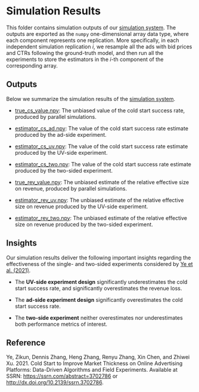 # Simulation Results

This folder contains simulation outputs of our [simulation system](https://github.com/zikunye2/cold_start_to_improve_market_thickness_simulation/blob/main/cold_start_simulation.ipynb). The outputs are exported as the ``numpy`` one-dimensional array data type, where each component represents one replication. More specifically, in each independent simulation replication *i*, we resample all the ads with bid prices and CTRs following the ground-truth model, and then run all the experiments to store the estimators in the *i*-th component of the corresponding array.


## Outputs

Below we summarize the simulation results of the [simulation system](https://github.com/zikunye2/cold_start_to_improve_market_thickness_simulation/blob/main/cold_start_simulation.ipynb).

* [true_cs_value.npy](https://github.com/zikunye2/cold_start_to_improve_market_thickness_simulation/tree/main/simulation_output/true_cs_value.npy): The unbiased value of the cold start success rate, produced by parallel simulations.

* [estimator_cs_ad.npy](https://github.com/zikunye2/cold_start_to_improve_market_thickness_simulation/tree/main/simulation_output/estimator_cs_ad.npy): The value of the cold start success rate estimate produced by the ad-side experiment.

* [estimator_cs_uv.npy](https://github.com/zikunye2/cold_start_to_improve_market_thickness_simulation/tree/main/simulation_output/estimator_cs_uv.npy): The value of the cold start success rate estimate produced by the UV-side experiment.

* [estimator_cs_two.npy](https://github.com/zikunye2/cold_start_to_improve_market_thickness_simulation/tree/main/simulation_output/estimator_cs_two.npy): The value of the cold start success rate estimate produced by the two-sided experiment.

* [true_rev_value.npy](https://github.com/zikunye2/cold_start_to_improve_market_thickness_simulation/tree/main/simulation_output/true_rev_value.npy): The unbiased estimate of the relative effective size on revenue, produced by parallel simulations.

* [estimator_rev_uv.npy](https://github.com/zikunye2/cold_start_to_improve_market_thickness_simulation/tree/main/simulation_output/estimator_rev_uv.npy): The unbiased estimate of the relative effective size on revenue produced by the UV-side experiment.

* [estimator_rev_two.npy](https://github.com/zikunye2/cold_start_to_improve_market_thickness_simulation/tree/main/simulation_output/estimator_rev_two.npy): The unbiased estimate of the relative effective size on revenue produced by the two-sided experiment.

## Insights

Our simulation results deliver the following important insights regarding the effectiveness of the single- and two-sided experiments considered by [Ye et al. (2021)](https://papers.ssrn.com/sol3/papers.cfm?abstract_id=3702786).

* The **UV-side experiment design** significantly underestimates the cold start success rate, and significantly overestimates the revenue loss.

* The **ad-side experiment design** significantly overestimates the cold start success rate.

* The **two-side experiment** neither overestimates nor underestimates both performance metrics of interest.

## Reference
Ye, Zikun, Dennis Zhang, Heng Zhang, Renyu Zhang, Xin Chen, and Zhiwei Xu. 2021. Cold Start to Improve Market Thickness on Online Advertising Platforms: Data-Driven Algorithms and Field Experiments. Available at SSRN: https://ssrn.com/abstract=3702786 or http://dx.doi.org/10.2139/ssrn.3702786.
